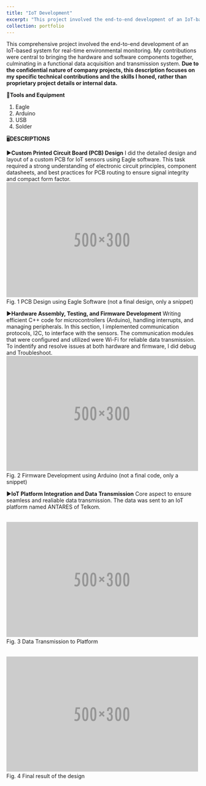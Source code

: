 ```yaml
---
title: "IoT Development"
excerpt: "This project involved the end-to-end development of an IoT-based system for real-time temperature and humidity monitoring, executed during my Researcher Internship at PT. Telekomunikasi Indonesia. **Given the confidential nature of company projects, this description provides a general overview of my role and the skills I acquired, without revealing sensitive proprietary details**. <br/><img src='/images/500x300.png'>"
collection: portfolio
---
```


This comprehensive project involved the end-to-end development of an IoT-based system for real-time environmental monitoring. My contributions were central to bringing the hardware and software components together, culminating in a functional data acquisition and transmission system. **Due to the confidential nature of company projects, this description focuses on my specific technical contributions and the skills I honed, rather than proprietary project details or internal data.**

🧰**Tools and Equipment**
1. Eagle
2. Arduino
3. USB
4. Solder

🖥️**DESCRIPTIONS**

▶️**Custom Printed Circuit Board (PCB) Design**
I did the detailed design and layout of a custom PCB for IoT sensors using Eagle software. This task required a strong understanding of electronic circuit principles, component datasheets, and best practices for PCB routing to ensure signal integrity and compact form factor. 
<br/><img src='/images/500x300.png'>
Fig. 1 PCB Design using Eagle Software (not a final design, only a snippet)

▶️**Hardware Assembly, Testing, and Firmware Development**
Writing efficient C++ code for microcontrollers (Arduino), handling interrupts, and managing peripherals. In this section, I implemented communication protocols, I2C, to interface with the sensors. The communication modules that were configured and utilized were Wi-Fi for reliable data transmission. To indentify and resolve issues at both hardware and firmware, I did debug and Troubleshoot. 
<br/><img src='/images/500x300.png'>
Fig. 2 Firmware Development using Arduino (not a final code, only a snippet)

▶️**IoT Platform Integration and Data Transmission**
Core aspect to ensure seamless and realiable data transmission. The data was sent to an IoT platform named ANTARES of Telkom. 

<br/><img src='/images/500x300.png'>
Fig. 3 Data Transmission to Platform 

<br/><img src='/images/500x300.png'>
Fig. 4 Final result of the design




